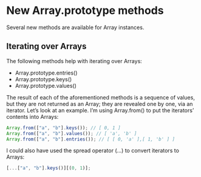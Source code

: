 # New Array.prototype methods

Several new methods are available for Array instances.

## Iterating over Arrays

The following methods help with iterating over Arrays:

- Array.prototype.entries()
- Array.prototype.keys()
- Array.prototype.values()

The result of each of the aforementioned methods is a sequence of values, but they are not returned as an Array; they are revealed one by one, via an iterator. Let’s look at an example. I’m using Array.from() to put the iterators’ contents into Arrays:

```js
Array.from(["a", "b"].keys()); // [ 0, 1 ]
Array.from(["a", "b"].values()); // [ 'a', 'b' ]
Array.from(["a", "b"].entries()); // [ [ 0, 'a' ],[ 1, 'b' ] ]
```

I could also have used the spread operator (...) to convert iterators to Arrays:

```js
[...["a", "b"].keys()][(0, 1)];
```
